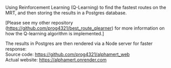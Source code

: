 Using Reinforcement Learning (Q-Learning) to find the fastest routes on the MRT, and then storing the results in a Postgres database.

[Please see my other repository (https://github.com/prog4321/best_route_qlearner) for more information on how the Q-learning algorithm is implemented.]

The results in Postgres are then rendered via a Node server for faster response:<br>
Source code: https://github.com/prog4321/alphamert_web<br>
Actual website: https://alphamert.onrender.com
